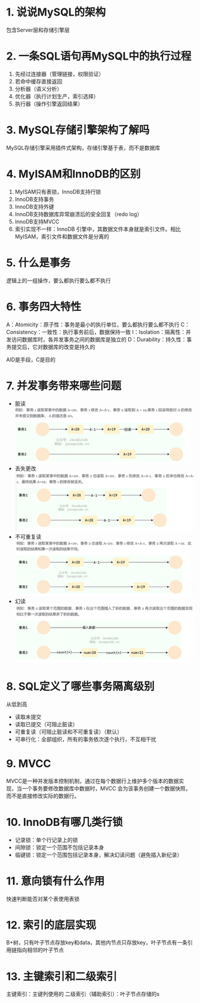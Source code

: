 # 1. 说说MySQL的架构
包含Server层和存储引擎层

# 2. 一条SQL语句再MySQL中的执行过程
1. 先经过连接器（管理链接，权限验证）
2. 若命中缓存直接返回
3. 分析器（语义分析）
4. 优化器（执行计划生产，索引选择）
5. 执行器（操作引擎返回结果）

# 3. MySQL存储引擎架构了解吗
MySQL存储引擎采用插件式架构，存储引擎基于表，而不是数据库

# 4. MyISAM和InnoDB的区别
1. MyISAM只有表锁，InnoDB支持行锁
2. InnoDB支持事务
3. InnoDB支持外键
4. InnoDB支持数据库异常崩溃后的安全回复（redo log）
5. InnoDB支持MVCC
6. 索引实现不一样：InnoDB 引擎中，其数据文件本身就是索引文件。相比 MyISAM，索引文件和数据文件是分离的

# 5. 什么是事务
逻辑上的一组操作，要么都执行要么都不执行

# 6. 事务四大特性
A：Atomicity：原子性：事务是最小的执行单位，要么都执行要么都不执行
C：Consistency：一致性：执行事务前后，数据保持一致
I：Isolation：隔离性：并发访问数据库时，各并发事务之间的数据库是独立的
D：Durability：持久性：事务提交后，它对数据库的改变是持久的

AID是手段，C是目的

# 7. 并发事务带来哪些问题
- 脏读
![输入图片说明](/imgs/2025-03-25/tWf2KgMQtOVcLbjw.png)
- 丢失更改
![输入图片说明](/imgs/2025-03-25/WPKYCyKRzOoGTiqE.png)
- 不可重复读
![输入图片说明](/imgs/2025-03-25/SrcPiadr8gZ3YSUO.png)
- 幻读
![输入图片说明](/imgs/2025-03-25/yNsL8VG4EP0Zh4wp.png)

# 8. SQL定义了哪些事务隔离级别
从低到高
- 读取未提交
- 读取已提交（可阻止脏读）
- 可重复读（可阻止脏读和不可重复读）（默认）
- 可串行化：全部组织，所有的事务依次逐个执行，不互相干扰

# 9. MVCC
MVCC是一种并发版本控制机制，通过在每个数据行上维护多个版本的数据实现，当一个事务要修改数据库中数据时，MVCC 会为该事务创建一个数据快照，而不是直接修改实际的数据行。

# 10. InnoDB有哪几类行锁
- 记录锁：单个行记录上的锁
- 间隙锁：锁定一个范围不包括记录本身
- 临键锁：锁定一个范围包括记录本身，解决幻读问题（避免插入新纪录）

# 11. 意向锁有什么作用
快速判断能否对某个表使用表锁

# 12. 索引的底层实现
B+树，只有叶子节点存放key和data，其他内节点只存放key，叶子节点有一条引用链指向相邻的叶子节点

# 13. 主键索引和二级索引
主键索引：主键列使用的
二级索引（辅助索引）：叶子节点存储的s
<!--stackedit_data:
eyJoaXN0b3J5IjpbLTE4MDQ2NTc5MTRdfQ==
-->
